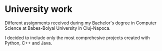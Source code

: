 # University work
Different assignments received during my Bachelor's degree in Computer Science at Babes-Bolyai University in Cluj-Napoca.

I decided to include only the most comprehesive projects created with Python, C++ and Java.
